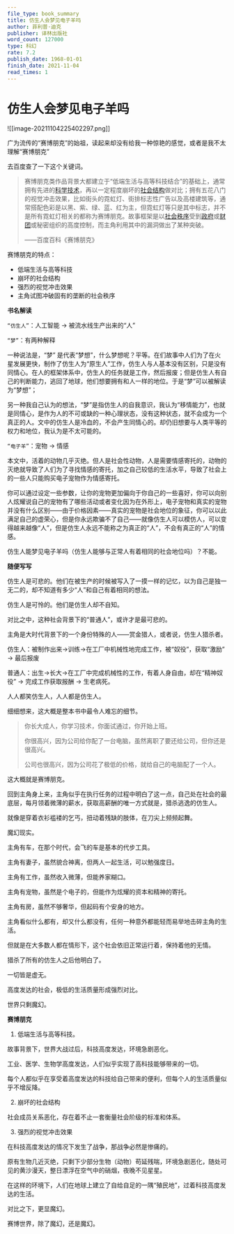 ```yaml
---
file_type: book_summary
title: 仿生人会梦见电子羊吗
author: 菲利普·迪克
publisher: 译林出版社
word_count: 127000
type: 科幻
rate: 7.2
publish_date: 1968-01-01
finish_date: 2021-11-04
read_times: 1
---
```



# 仿生人会梦见电子羊吗

![[image-20211104225402297.png]]


广为流传的“赛博朋克”的始祖，读起来却没有给我一种惊艳的感觉，或者是我不太理解“赛博朋克”

去百度查了一下这个关键词。

> 赛博朋克类作品背景大都建立于“低端生活与高等科技结合”的基础上，通常拥有先进的[科学技术](https://baike.baidu.com/item/科学技术/3348043)，再以一定程度崩坏的[社会结构](https://baike.baidu.com/item/社会结构/82310)做对比；拥有五花八门的视觉冲击效果，比如街头的霓虹灯、街排标志性广告以及高楼建筑等，通常搭配色彩是以黑、紫、绿、蓝、红为主，但霓虹灯等只是其中标志，并不是所有霓虹灯相关的都称为赛博朋克。故事框架是以[社会秩序](https://baike.baidu.com/item/社会秩序/6157440)受到[政府](https://baike.baidu.com/item/政府/1416952)或[财团](https://baike.baidu.com/item/财团/436908)或秘密组织的高度控制，而主角利用其中的漏洞做出了某种突破。
>
> ——百度百科《赛博朋克》

赛博朋克的特点：

- 低端生活与高等科技
- 崩坏的社会结构
- 强烈的视觉冲击效果
- 主角试图冲破固有的垄断的社会秩序



**书名解读**

`“仿生人”`：人工智能 -> 被流水线生产出来的“人”

`“梦”`：有两种解释

一种说法是，“梦” 是代表“梦想”，什么梦想呢？平等。在们故事中人们为了在火星发展更快，制作了仿生人为“原生人”工作，仿生人与人基本没有区别，只是没有同情心。在人的框架体系中，仿生人的任务就是工作，然后报废；但是仿生人有自己的判断能力，逃回了地球，他们想要拥有和人一样的地位。于是“梦”可以被解读为“梦想”；

另一种我自己认为的想法，“梦”是指仿生人的自我意识，我认为“移情能力”，也就是同情心，是作为人的不可或缺的一种心理状态，没有这种状态，就不会成为一个真正的人。文中的仿生人是冷血的，不会产生同情心的。却仍旧想要与人类平等的权力和地位，我认为是不太可能的。

`“电子羊”`：宠物 -> 情感

本文中，活着的动物几乎灭绝。但人是社会性动物，人是需要情感寄托的，动物的灭绝就导致了人们为了寻找情感的寄托，加之自己较低的生活水平，导致了社会上的一些人只能购买电子宠物作为情感寄托。

你可以通过设定一些参数，让你的宠物更加偏向于你自己的一些喜好，你可以向别人炫耀说自己的宠物有了哪些活动或者变化因为在外形上，电子宠物和真实的宠物并没有什么区别——由于价格因素——真实的宠物是社会地位的象征，你可以以此满足自己的虚荣心，但是你永远欺骗不了自己——就像仿生人可以模仿人，可以变得越来越像“人”，但是仿生人永远不能称之为真正的“人”，不会有真正的“人”的情感。

仿生人能梦见电子羊吗（仿生人能够与正常人有着相同的社会地位吗）？不能。



**随便写写**

仿生人是可悲的。他们在被生产的时候被写入了一摸一样的记忆，以为自己是独一无二的，却不知道有多少“人”和自己有着相同的想法。

仿生人是可怜的。他们是仿生人却不自知。

对比之中，这种社会背景下的“普通人”，或许才是最可悲的。

主角是大时代背景下的一个身份特殊的人——赏金猎人，或者说，仿生人猎杀者。

仿生人：被制作出来->训练->在工厂中机械性地完成工作，被“奴役”，获取“激励” -> 最后报废

普通人：出生->长大->在工厂中完成机械性的工作，有着人身自由，却在“精神奴役” -> 完成工作获取报酬 -> 生老病死。

人人都笑仿生人，人人都是仿生人。

细细想来，这大概是整本书中最令人难忘的细节。

> 你长大成人，你学习技术，你面试通过，你开始上班。
>
> 你很高兴，因为公司给你配了一台电脑，虽然离职了要还给公司，但你还是很高兴。
>
> 公司也很高兴，因为公司花了极低的价格，就给自己的电脑配了一个人。

这大概就是赛博朋克。

回到主角身上来，主角似乎在执行任务的过程中明白了这一点，自己处在社会的最底层，每月领着微薄的薪水，获取高薪酬的唯一方式就是，猎杀逃逸的仿生人。

就像是穿着衣衫褴褛的乞丐，扭动着残缺的肢体，在刀尖上频频起舞。

魔幻现实。

主角有车，在那个时代，会飞的车是基本的代步工具。

主角有妻子，虽然貌合神离，但两人一起生活，可以勉强度日。

主角有工作，虽然收入微薄，但能养家糊口。

主角有宠物，虽然是个电子的，但能作为炫耀的资本和精神的寄托。

主角有房，虽然不够奢华，但起码有个安身的地方。

主角看似什么都有，却又什么都没有，任何一种意外都能轻而易举地击碎主角的生活。

但就是在大多数人都在情形下，这个社会依旧正常运行着，保持着他的无情。

猎杀了所有的仿生人之后他明白了。

一切皆是虚无。

高度发达的社会，极低的生活质量形成强烈对比。

世界只剩魔幻。



**赛博朋克**

1. 低端生活与高等科技。

故事背景下，世界大战过后，科技高度发达，环境急剧恶化。

工业、医学、生物学高度发达，人们似乎实现了高科技能够带来的一切。

每个人都似乎在享受着高度发达的科技给自己带来的便利，但每个人的生活质量似乎不增反降。

2. 崩坏的社会结构

社会成员关系恶化，存在着不止一套衡量社会阶级的标准和体系。

3. 强烈的视觉冲击效果

在科技高度发达的情况下发生了战争，那战争必然是惨痛的。

原有生物几近灭绝，只剩下少部分生物（动物）苟延残喘，环境急剧恶化，随处可见的黄沙漫天，整日漂浮在空气中的硝烟，夜晚不见星星。

在这样的环境下，人们在地球上建立了自给自足的一隅“殖民地”，过着科技高度发达的生活。

对比之下，更显魔幻。



赛博世界，除了魔幻，还是魔幻。





